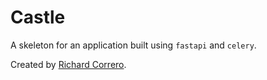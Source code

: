 # Castle

A skeleton for an application built using `fastapi` and `celery`.

Created by [Richard Correro](mailto:richard@richardcorrero.com).

